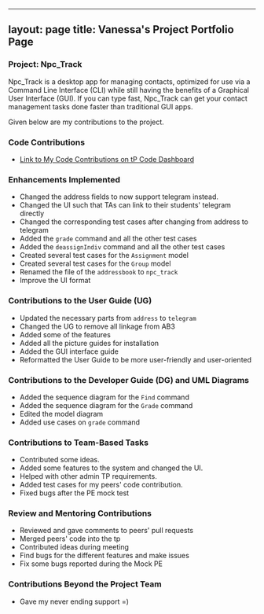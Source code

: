 
---
layout: page
title: Vanessa's Project Portfolio Page
---

### Project: Npc_Track

Npc_Track is a desktop app for managing contacts, optimized for use via a Command Line Interface (CLI) while still
having the benefits of a Graphical User Interface (GUI). If you can type fast, Npc_Track can get your contact
management tasks done faster than traditional GUI apps.

Given below are my contributions to the project.

### Code Contributions

- [Link to My Code Contributions on tP Code Dashboard](https://nus-cs2103-ay2324s1.github.io/tp-dashboard/?search=vanessamae23&sort=groupTitle&sortWithin=title&timeframe=commit&mergegroup=&groupSelect=groupByRepos&breakdown=true&checkedFileTypes=docs~functional-code~test-code&since=2023-09-22)

### Enhancements Implemented

- Changed the address fields to now support telegram instead.
- Changed the UI such that TAs can link to their students' telegram directly
- Changed the corresponding test cases after changing from address to telegram
- Added the `grade` command and all the other test cases
- Added the `deassignIndiv` command and all the other test cases
- Created several test cases for the `Assignment` model
- Created several test cases for the `Group` model
- Renamed the file of the `addressbook` to `npc_track`
- Improve the UI format

### Contributions to the User Guide (UG)

- Updated the necessary parts from `address` to `telegram`
- Changed the UG to remove all linkage from AB3
- Added some of the features
- Added all the picture guides for installation
- Added the GUI interface guide
- Reformatted the User Guide to be more user-friendly and user-oriented

### Contributions to the Developer Guide (DG) and UML Diagrams

- Added the sequence diagram for the `Find` command
- Added the sequence diagram for the `Grade` command
- Edited the model diagram
- Added use cases on `grade` command

### Contributions to Team-Based Tasks

- Contributed some ideas.
- Added some features to the system and changed the UI.
- Helped with other admin TP requirements.
- Added test cases for my peers' code contribution.
- Fixed bugs after the PE mock test

### Review and Mentoring Contributions

- Reviewed and gave comments to peers' pull requests
- Merged peers' code into the tp
- Contributed ideas during meeting
- Find bugs for the different features and make issues
- Fix some bugs reported during the Mock PE

### Contributions Beyond the Project Team

- Gave my never ending support =)
